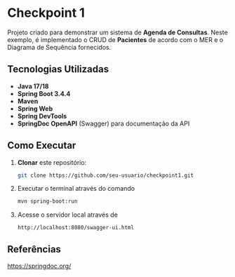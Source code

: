 # Checkpoint 1

Projeto criado para demonstrar um sistema de **Agenda de Consultas**. Neste exemplo, é implementado o CRUD de **Pacientes** de acordo com o MER e o Diagrama de Sequência fornecidos.

## Tecnologias Utilizadas

- **Java 17/18**
- **Spring Boot 3.4.4**
- **Maven**
- **Spring Web**
- **Spring DevTools** 
- **SpringDoc OpenAPI** (Swagger) para documentação da API

## Como Executar

1. **Clonar** este repositório:
   ```bash
   git clone https://github.com/seu-usuario/checkpoint1.git
   ```
2. Executar o terminal através do comando
   ```bash
   mvn spring-boot:run
   ```
3. Acesse o servidor local através de
   ```url 
   http://localhost:8080/swagger-ui.html
   ```
   

## Referências
https://springdoc.org/
